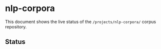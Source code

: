 # nlp-corpora

This document shows the live status of the `/projects/nlp-corpora/` corpus
repository.

## Status
